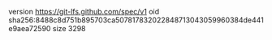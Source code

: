 version https://git-lfs.github.com/spec/v1
oid sha256:8488c8d751b895703ca507817832022848713043059960384de441e9aea72590
size 3298
